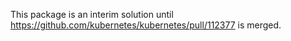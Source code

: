 This package is an interim solution until
https://github.com/kubernetes/kubernetes/pull/112377 is merged.
